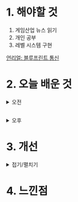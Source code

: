 
# 1. 해야할 것

1. 게임산업 뉴스 읽기 
2. 개인 공부  
3. 레벨 시스템 구현

[언리얼: 블루프린트 통신](https://dev.epicgames.com/community/learning/courses/D2r/unreal-engine-791723/j9Mm/unreal-engine-317d06)


# 2. 오늘 배운 것

<details>
<summary>오전</summary>

## 오늘의 뉴스


■ 스마일게이트 그룹 작년 영업익 4900억원...23% 감소
스마일게이트 그룹의 2023년 실적이 15일 공시됐습니다. '크로스파이어'의 개발사 스마일게이트엔터테인먼트의 매출은 2022년 6,458억 원에서 2023년 6,671억 원으로 소폭 증가한 반면, 스마일게이트RPG의 매출은 눈에 띄게 감소했습니다.

■ 넥슨, '빅 앤 리틀' 전략 전면에 내세운다
넥슨이 강대현, 김정욱 공동대표 체제의 첫 개발조직 개편을 완료했습니다. 넥슨은 박용현 넥슨게임즈 대표에게 넥슨코리아 개발부사장을 겸임케 하고, 빅게임본부장을 맡겼습니다.

■ 포켓몬 고 Fest 2024, 현장 참여 티켓 판매 개시
나이언틱의 AR 게임 '포켓몬 Go'의 세계 규모 행사인 '포켓몬 Go Fest 2024'가 티켓 판매를 시작했습니다. 또한, 전 세계 포켓몬 고 트레이너들이 참여할 수 있는 '포켓몬 고 페스트 2024: 글로벌'도 7월 13일부터 14일까지 양일 간 진행될 예정입니다.

■ 원신X갤럭시 호두 에디션, 5월 16일 출시
'호두 에디션'은 스마트폰과 버즈로만 출시되었던 기존 콜라보 상품과 달리 갤럭시 24 울트라와 버즈2프로, 워치6, 탭S9+, 북4 프로 등 다양한 갤럭시 제품군의 엑세서리로 구성되어 있으며, 각 엑세서리마다 갤럭시 스토어 할인 쿠폰과 원석, 모험자의 경험 등의 인게임 아이템이 포함되어 있다.

■ 크래프톤 정글 게임랩, 2기 인원 32명 모집
크래프톤의 게임 인재 양성 프로그램인 '크래프톤 정글 게임랩'이 2기 참가자 모집을 15일 시작했습니다. 정글 게임랩은 크래프톤이 기획한 CSR 프로그램으로, 몰입과 자기주도적 학습, 팀 기반의 협업 등 '크래프톤 정글'의 철학이 담긴 인재 양성 프로그램입니다.

■ 하이브 IM 신작, 'OZ Re:write'로 타이틀명 확정
오즈 리라이트는 '오즈의 마법사'를 재해석한 세계관을 배경으로 개발 중인 수집형 RPG로, 애니메이션 풍 2D 그래픽과 세계관에 맞게 재해석된 원작 동화의 등장 인물들이 특징입니다.

■ '드래곤 플라이트' 다시 비상할까? 
라인게임즈가 모바일 슈팅 게임 '드래곤 플라이트'를 리뉴얼하고, 시리즈 신작 '드래곤 플라이트2(가칭)'와 스핀오프 작품 1종도 개발에 돌입했다고 밝혔습니다. 또한, IP 라이센스 계약을 체결한 개발사 플레이위드 게임즈 가 시리즈 신작인 '드래곤 플라이트2' 개발에 나섭니다.

■ 인도 선거 앞둔 모디 총리, 게임&e스포츠 산업 강조
인도 모디 총리와 게이머 간담회가 13일 공식 유튜브 채널을 통해 공개됐습니다. 인도 정치계에서는 모디 총리가 '로크 사바' 선거를 앞두고 청년 세대의 표심을 잡기 위한 행보로 분석합니다. 모디 총리는 인도 게임산업이 미국이나 유럽 등 서구권과 비교해 얼마나 자체 개발 능력이 있는지 관심을 보였습니다. 이어 앞으로 인도 어린이들이 게임에 많은 영향을 받을 수 있어서 콘텐츠에 관심을 기울여야 한다고 봤습니다.

■ 게임의 상업성, 당연하지만 경계해야 할 이유 
인디 개발사 비트겐의 배상현 대표는 13일, 강남 앙트레블에서 여러 게임 업계 인사들의 강연을 들을 수 있는 행사 '인터렉티브 아츠 컨퍼런스(이하 IAC) 2024'를 개최했습니다. 이날 행사의 첫 번째 순서로 양주영 시나리오 디렉터와 배상현 대표, 그리고 리츠메이칸 대학의 영상학부에서 게임 제작 교수를 맡고 있는 이이다 카즈토시, 게임 평론가이자 서브컬처 잡지의 편집장인 나카가와 다이치, 그리고 게임 저널리스트인 도쿠오카 마사 토시가 한자리에 모여 '게임 예술의 고유성, 작가성, 당위성'이라는 주제로 패널토론을 진행했습니다.

■ 'LoL' 라이엇게임즈, 2023년 매출 18.1% 증가한 4472억원
'리그 오브 레전드'를 국내에 서비스하는 라이엇게임즈 코리아의 2023년 실적이 12일 공개됐습니다. 라이엇게임즈 코리아(이하 라이엇코리아) → 리그오브레전드챔피언스코리아(이하 LCK유한회사)인 구조입니다.

■ "게임, 알파부터 MZ 세대 모두의 No.1 엔터테인먼트" 
글로벌 마케팅 및 테크기업 라이브와이어가 '2024 차세대 관심사' 보고서를 공개, 게임이 알파 및 MZ 세대 모두가 가장 선호하는 엔터테인먼트라는 조사 결과를 발표했습니다. '2024 차세대 관심사' 보고서는 라이브와이어가 그간 조사한 게임 산업 관련 통계와 영국, 미국, 호주의 알파 세대(보고서 기준 6~14세) 및 밀레니얼 세대(보고서 기준 28~39세), Z세대(보고서 기준 18~24세) 총 1,800명을 대상으로 한 앙케이드를 종합해 정리한 보고서입니다.

■ 캐주얼+관성+드리프트, '서킷 슈퍼스타' 25일 출시
에이치투 인터렉티브(이하 H2 INTERACTIVE, 대표 허준하)는 '오리지널 파이어 게임즈 (Original Fire Games)'가 개발 및 퍼블리싱을 담당한 레이싱 게임 '서킷 슈퍼스타 (Circuit Superstars)'의 PC, PS4 그리고 닌텐도 스위치 한국어판을 오는 4월 25일 다이렉트 게임즈, 플레이스테이션 스토어 및 닌텐도 온라인 스토어를 통해 정식 출시할 것이라고 밝혔습니다. 이에 플레이어는 1인승 레이스 카부터 시작해서, 머슬카, 클래식 카, 스포츠 세단, 유로 트럭 등 다양한 차량을 경험할 수 있습니다.

■ 중세 전략 건설 시뮬레이션 '매너 로드', 26일 앞서 해보기 출시
에이치투 인터렉티브(이하 H2 INTERACTIVE, 대표 허준하)는 '슬라빅 매직(Slavic Magic)'이 개발하고 '후디드 홀스(Hooded Horse)'가 퍼블리싱하는 '매너 로드 (Manor Lords)'의 PC 한국어판을 오는 4월 26일, 자사의 디지털 유통 서비스인 다이렉트 게임즈를 통해 앞서 해보기로 선보일 예정이라고 밝혔습니다. 이 작품은 14세기 후반 프랑코니아의 예술과 건축에서 많은 영감을 받았으며, 나아가 당시의 상황을 최대한 고증함으로써, 이를 바탕으로 게임 플레이와 매커니즘 부분에서 중세 특유의 생활상을 생생하고도 다채롭게 경험하는 것이 가능하다.■게임 특징- 중세 건설 시뮬레이션: '매너 로드'는 그리드가 없는 자유로운 도시 건설을 지향하며, 플레이어는 그리 드로 인해 발생하는 제약 없이 더욱 자유로운 배치 및 건설을 즐길 수 있습니다.
</details>

##

<details>
<summary>오후</summary>

## 수위 낮추는 블루프린트 제작
### 작동 스위치
![image](https://github.com/JM94Ent/TIL-WIL/assets/143363550/f4348255-27e2-45cb-a704-6167c7863c43)

![image](https://github.com/JM94Ent/TIL-WIL/assets/143363550/e802d9dc-f83f-47f0-a22c-90d49091b4f5)

![image](https://github.com/JM94Ent/TIL-WIL/assets/143363550/70c1e994-59ad-4e6b-a541-3a87bf675400)


### 폭포
![image](https://github.com/JM94Ent/TIL-WIL/assets/143363550/ed661265-f09e-483d-8cf6-5fd367ade62f)

![image](https://github.com/JM94Ent/TIL-WIL/assets/143363550/2022fa22-ec54-4512-9fd1-6d58c168255a)


### 물 수위
![image](https://github.com/JM94Ent/TIL-WIL/assets/143363550/3bcf5631-ce7a-4cce-bbe0-f825b7737351)

![image](https://github.com/JM94Ent/TIL-WIL/assets/143363550/5a090375-4445-4bde-be4c-89ae7b29ca78)

</details>




# 3. 개선


<details>
<summary>접기/펼치기</summary>


</details>



# 4. 느낀점


